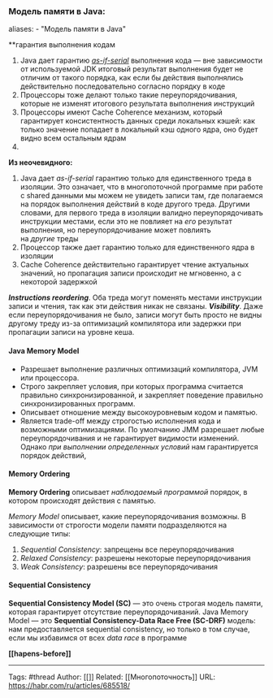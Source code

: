 ### Модель памяти в Java:

aliases: 
	- "Модель памяти в Java"

**гарантия выполнения кодам
1. Java дает гарантию _[as-if-serial](https://en.wikipedia.org/wiki/As-if_rule)_ выполнения кода — вне зависимости от используемой JDK итоговый результат выполнения будет не отличим от такого порядка, как если бы действия выполнялись действительно последовательно согласно порядку в коде
2. Процессоры тоже делают только такие переупорядочивания, которые не изменят итогового результата выполнения инструкций
3. Процессоры имеют Cache Coherence механизм, который гарантирует консистентность данных среди локальных кэшей: как только значение попадает в локальный кэш одного ядра, оно будет видно всем остальным ядрам
4. 
**Из неочевидного:**
1. Java дает _as-if-serial_ гарантию только для единственного треда в изоляции. Это означает, что в многопоточной программе при работе с shared данными мы можем не увидеть записи там, где полагаемся на порядок выполнения действий в коде другого треда. Другими словами, для первого треда в изоляции валидно переупорядочивать инструкции местами, если это не повлияет на _его_ результат выполнения, но переупорядочивание может повлиять на _другие_ треды
2. Процессор также дает гарантию только для единственного ядра в изоляции
3. Cache Coherence действительно гарантирует чтение актуальных значений, но пропагация записи происходит не мгновенно, а с некоторой задержкой


**_Instructions reordering_**. Оба треда могут поменять местами инструкции записи и чтения, так как эти действия никак не связаны.
**_Visibility_**. Даже если переупорядочивания не было, записи могут быть просто не видны другому треду из-за оптимизаций компилятора или задержки при пропагации записи на уровне кеша.

#### Java Memory Model
- Разрешает выполнение различных оптимизаций компилятора, JVM или процессора.
- Строго закрепляет условия, при которых программа считается правильно синхронизированной, и закрепляет поведение правильно синхронизированных программ.
- Описывает отношение между высокоуровневым кодом и памятью.
- Является trade-off между строгостью исполнения кода и возможными оптимизациями.
По умолчанию JMM разрешает любые переупорядочивания и не гарантирует видимости изменений. Однако _при выполнении определенных условий_ нам гарантируется порядок действий,


#### Memory Ordering
**Memory Ordering** описывает _наблюдаемый программой_ порядок, в котором происходят действия с памятью.

_Memory Model_ описывает, какие переупорядочивания возможны. В зависимости от строгости модели памяти подразделяются на следующие типы:
1. _Sequential Consistency_: запрещены все переупорядочивания
2. _Relaxed Consistency_: разрешены некоторые переупорядочивания
3. _Weak Consistency_: разрешены все переупорядочивания


#### Sequential Consistency
**Sequential Consistency Model (SC)** — это очень строгая модель памяти, которая гарантирует отсутствие переупорядочиваний.
Java Memory Model — это **Sequential Consistency-Data Race Free (SC-DRF)** модель: нам предоставляется sequential consistency, но только в том случае, если мы избавимся от всех _data race_ в программе

**[[hapens-before]]**


---
Tags: #thread
Author: [[]]
Related: [[Многопоточность]]
URL: https://habr.com/ru/articles/685518/